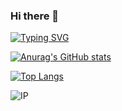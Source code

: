 ### Hi there 👋

[![Typing SVG](https://readme-typing-svg.demolab.com?font=Fira+Code&size=60&duration=1500&pause=2000&center=true&multiline=true&width=500&height=150&lines=ELT17604;CyistElt)](https://git.io/typing-svg)

[![Anurag's GitHub stats](https://github-readme-stats.vercel.app/api?username=ELT17604&count_private=true&show_icons=true&theme=swift)](https://github.com/anuraghazra/github-readme-stats)

[![Top Langs](https://github-readme-stats.vercel.app/api/top-langs/?username=torvalds&layout=compact)](https://github.com/anuraghazra/github-readme-stats)

![IP](https://tool.lu/netcard/)


<!--
**ELT17604/ELT17604** is a ✨ _special_ ✨ repository because its `README.md` (this file) appears on your GitHub profile.

Here are some ideas to get you started:

- 🔭 I’m currently working on ...
- 🌱 I’m currently learning ...
- 👯 I’m looking to collaborate on ...
- 🤔 I’m looking for help with ...
- 💬 Ask me about ...
- 📫 How to reach me: ...
- 😄 Pronouns: ...
- ⚡ Fun fact: ...
-->
